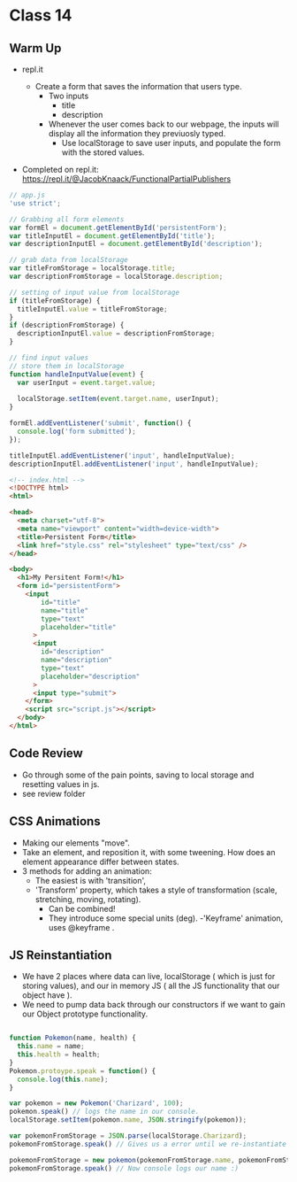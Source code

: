 # Class 14

## Warm Up

- repl.it
  - Create a form that saves the information that users type.
    - Two inputs
      - title
      - description
    - Whenever the user comes back to our webpage, the inputs will display all the information they previuosly typed.
      - Use localStorage to save user inputs, and populate the form with the stored values.

- Completed on repl.it: https://repl.it/@JacobKnaack/FunctionalPartialPublishers

```js
// app.js
'use strict';

// Grabbing all form elements
var formEl = document.getElementById('persistentForm');
var titleInputEl = document.getElementById('title');
var descriptionInputEl = document.getElementById('description');

// grab data from localStorage
var titleFromStorage = localStorage.title;
var descriptionFromStorage = localStorage.description;

// setting of input value from localStorage
if (titleFromStorage) {
  titleInputEl.value = titleFromStorage;
}
if (descriptionFromStorage) {
  descriptionInputEl.value = descriptionFromStorage;
}

// find input values
// store them in localStorage
function handleInputValue(event) {
  var userInput = event.target.value;
  
  localStorage.setItem(event.target.name, userInput);
}

formEl.addEventListener('submit', function() {
  console.log('form submitted');
});

titleInputEl.addEventListener('input', handleInputValue);
descriptionInputEl.addEventListener('input', handleInputValue);

```

```html
<!-- index.html -->
<!DOCTYPE html>
<html>

<head>
  <meta charset="utf-8">
  <meta name="viewport" content="width=device-width">
  <title>Persistent Form</title>
  <link href="style.css" rel="stylesheet" type="text/css" />
</head>

<body>
  <h1>My Persitent Form!</h1>
  <form id="persistentForm">
    <input
        id="title"
        name="title"
        type="text"
        placeholder="title"  
      >
      <input
        id="description"
        name="description"
        type="text"
        placeholder="description"
      >
      <input type="submit">
    </form>
    <script src="script.js"></script>
  </body>
</html>
```

## Code Review

- Go through some of the pain points, saving to local storage and resetting values in js.
- see review folder

## CSS Animations

- Making our elements "move".
- Take an element, and reposition it, with some tweening. How does an element appearance differ between states.
- 3 methods for adding an animation:
  - The easiest is with 'transition', 
  - 'Transform' property, which takes a style of transformation (scale, stretching, moving, rotating).
    - Can be combined!
    - They introduce some special units (deg).
  -'Keyframe' animation, uses @keyframe <animation>.
 
## JS Reinstantiation

- We have 2 places where data can live, localStorage ( which is just for storing values), and our in memory JS ( all the JS functionality that our object have ).
- We need to pump data back through our constructors if we want to gain our Object prototype functionality.

```js

function Pokemon(name, health) {
  this.name = name;
  this.health = health;
}
Pokemon.protoype.speak = function() {
  console.log(this.name);
}

var pokemon = new Pokemon('Charizard', 100);
pokemon.speak() // logs the name in our console.
localStorage.setItem(pokemon.name, JSON.stringify(pokemon));

var pokemonFromStorage = JSON.parse(localStorage.Charizard);
pokemonFromStorage.speak() // Gives us a error until we re-instantiate

pokemonFromStorage = new pokemon(pokemonFromStorage.name, pokemonFromStorage.health);
pokemonFromStorage.speak() // Now console logs our name :)
```